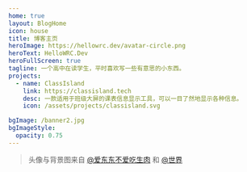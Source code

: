 ```yaml
---
home: true
layout: BlogHome
icon: house
title: 博客主页
heroImage: https://hellowrc.dev/avatar-circle.png
heroText: HelloWRC.Dev
heroFullScreen: true
tagline: 一个高中在读学生，平时喜欢写一些有意思的小东西。
projects:
  - name: ClassIsland
    link: https://classisland.tech
    desc: 一款适用于班级大屏的课表信息显示工具，可以一目了然地显示各种信息。
    icon: /assets/projects/classisland.svg

bgImage: /banner2.jpg
bgImageStyle:
  opacity: 0.75
---
```


> 头像与背景图来自 [@爱东东不爱吃生肉](https://space.bilibili.com/327910485/) 和 [@世界](https://www.pixiv.net/users/16905420)
